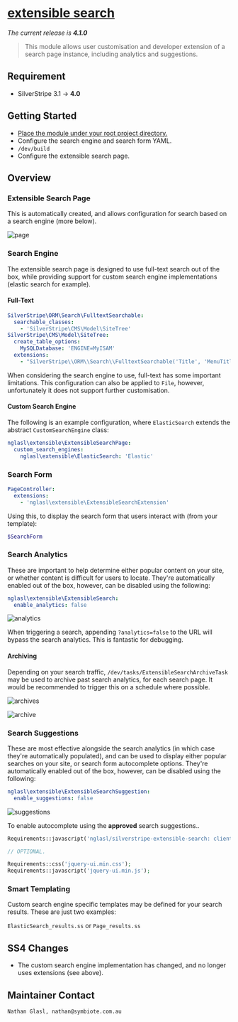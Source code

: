 # [extensible search](https://packagist.org/packages/nglasl/silverstripe-extensible-search)

_The current release is **4.1.0**_

> This module allows user customisation and developer extension of a search page instance, including analytics and suggestions.

## Requirement

* SilverStripe 3.1 → **4.0**

## Getting Started

* [Place the module under your root project directory.](https://packagist.org/packages/nglasl/silverstripe-extensible-search)
* Configure the search engine and search form YAML.
* `/dev/build`
* Configure the extensible search page.

## Overview

### Extensible Search Page

This is automatically created, and allows configuration for search based on a search engine (more below).

![page](https://raw.githubusercontent.com/nglasl/silverstripe-extensible-search/master/client/images/extensible-search-page.png)

### Search Engine

The extensible search page is designed to use full-text search out of the box, while providing support for custom search engine implementations (elastic search for example).

#### Full-Text

```yaml
SilverStripe\ORM\Search\FulltextSearchable:
  searchable_classes:
    - 'SilverStripe\CMS\Model\SiteTree'
SilverStripe\CMS\Model\SiteTree:
  create_table_options:
    MySQLDatabase: 'ENGINE=MyISAM'
  extensions:
    - "SilverStripe\\ORM\\Search\\FulltextSearchable('Title', 'MenuTitle', 'Content', 'MetaDescription')"
```

When considering the search engine to use, full-text has some important limitations. This configuration can also be applied to `File`, however, unfortunately it does not support further customisation.

#### Custom Search Engine

The following is an example configuration, where `ElasticSearch` extends the abstract `CustomSearchEngine` class:

```yaml
nglasl\extensible\ExtensibleSearchPage:
  custom_search_engines:
    nglasl\extensible\ElasticSearch: 'Elastic'
```

### Search Form

```yaml
PageController:
  extensions:
    - 'nglasl\extensible\ExtensibleSearchExtension'
```

Using this, to display the search form that users interact with (from your template):

```php
$SearchForm
```

### Search Analytics

These are important to help determine either popular content on your site, or whether content is difficult for users to locate. They're automatically enabled out of the box, however, can be disabled using the following:

```yaml
nglasl\extensible\ExtensibleSearch:
  enable_analytics: false
```

![analytics](https://raw.githubusercontent.com/nglasl/silverstripe-extensible-search/master/client/images/extensible-search-analytics.png)

When triggering a search, appending `?analytics=false` to the URL will bypass the search analytics. This is fantastic for debugging.

#### Archiving

Depending on your search traffic, `/dev/tasks/ExtensibleSearchArchiveTask` may be used to archive past search analytics, for each search page. It would be recommended to trigger this on a schedule where possible.

![archives](https://raw.githubusercontent.com/nglasl/silverstripe-extensible-search/master/client/images/extensible-search-archives.png)

![archive](https://raw.githubusercontent.com/nglasl/silverstripe-extensible-search/master/client/images/extensible-search-archive.png)

### Search Suggestions

These are most effective alongside the search analytics (in which case they're automatically populated), and can be used to display either popular searches on your site, or search form autocomplete options. They're automatically enabled out of the box, however, can be disabled using the following:

```yaml
nglasl\extensible\ExtensibleSearchSuggestion:
  enable_suggestions: false
```

![suggestions](https://raw.githubusercontent.com/nglasl/silverstripe-extensible-search/master/client/images/extensible-search-suggestions.png)

To enable autocomplete using the **approved** search suggestions..

```php
Requirements::javascript('nglasl/silverstripe-extensible-search: client/javascript/extensible-search-suggestions.js');

// OPTIONAL.

Requirements::css('jquery-ui.min.css');
Requirements::javascript('jquery-ui.min.js');
```

### Smart Templating

Custom search engine specific templates may be defined for your search results. These are just two examples:

`ElasticSearch_results.ss` or `Page_results.ss`

## SS4 Changes

- The custom search engine implementation has changed, and no longer uses extensions (see above).

## Maintainer Contact

	Nathan Glasl, nathan@symbiote.com.au
